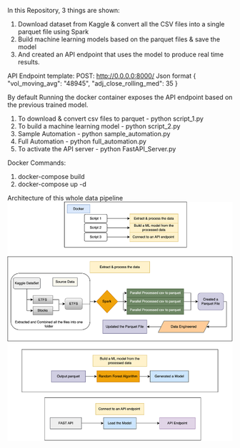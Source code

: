 In this Repository, 3 things are shown: 
1. Download dataset from Kaggle & convert all the CSV files into a single parquet file using Spark
2. Build machine learning models based on the parquet files & save the model
3. And created an API endpoint that uses the model to produce real time results.

API Endpoint template:
POST: http://0.0.0.0:8000/
Json format 
{
    "vol_moving_avg": "48945",
    "adj_close_rolling_med": 35
}

By default Running the docker container exposes the API endpoint based on the previous trained model.
1. To download & convert csv files to parquet   - python script_1.py
2. To build a machine learning model            - python script_2.py
3. Sample Automation                            - python sample_automation.py
4. Full Automation                              - python full_automation.py
5. To activate the API server                   - python FastAPI_Server.py


Docker Commands:
1. docker-compose build
2. docker-compose up -d

Architecture of this whole data pipeline
![alt text](https://github.com/sunilprakash97/Data-Pipeline/blob/main/Flowchart.png)